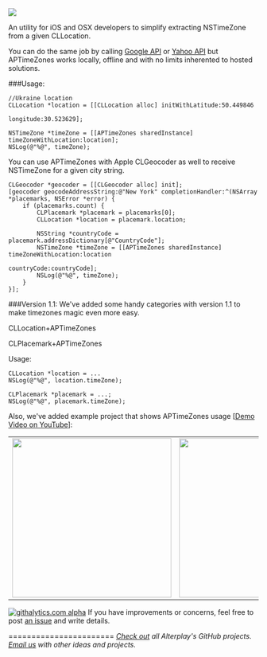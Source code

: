 <img src="https://dl.dropboxusercontent.com/u/2334198/APTimeZones-git-teaser.png">

An utility for iOS and OSX developers to simplify extracting NSTimeZone from a given CLLocation. 

You can do the same job by calling [Google API](https://developers.google.com/maps/documentation/timezone/) or [Yahoo API](http://help.yahoo.com/l/us/yahoo/ewsapt/webservices/reference/overview/wsr_timezones.html) but APTimeZones works locally, offline and with no limits inherented to hosted solutions.

###Usage:

    //Ukraine location
    CLLocation *location = [[CLLocation alloc] initWithLatitude:50.449846
                                                      longitude:30.523629];
                                                      
    NSTimeZone *timeZone = [[APTimeZones sharedInstance] timeZoneWithLocation:location];
    NSLog(@"%@", timeZone);


You can use APTimeZones with Apple CLGeocoder as well to receive NSTimeZone for a given city string.  

    CLGeocoder *geocoder = [[CLGeocoder alloc] init];
    [geocoder geocodeAddressString:@"New York" completionHandler:^(NSArray *placemarks, NSError *error) {
        if (placemarks.count) {
            CLPlacemark *placemark = placemarks[0];
            CLLocation *location = placemark.location;
            
            NSString *countryCode = placemark.addressDictionary[@"CountryCode"];
            NSTimeZone *timeZone = [[APTimeZones sharedInstance] timeZoneWithLocation:location
                                                                          countryCode:countryCode];
            NSLog(@"%@", timeZone);
        } 
    }];

###Version 1.1:
We've added some handy categories with version 1.1 to make timezones magic even more easy.

CLLocation+APTimeZones

CLPlacemark+APTimeZones

Usage:

    CLLocation *location = ...
    NSLog(@"%@", location.timeZone);

    CLPlacemark *placemark = ...;
    NSLog(@"%@", placemark.timeZone);

Also, we've added example project that shows APTimeZones usage [<a href="http://www.youtube.com/watch?v=JwB_E9xCAKg">Demo Video on YouTube</a>]:

<table border-width=0><tr>
<td><img width=320 src="https://dl.dropboxusercontent.com/u/11819370/APTimeZones/screenshowMap.png"></td>
<td><img width=320 src="https://dl.dropboxusercontent.com/u/11819370/APTimeZones/screenshotGeoCoder.png"></td>
</tr></table>

[![githalytics.com alpha](https://cruel-carlota.pagodabox.com/37d1f4beb3d0ef7b866eec21b27ecc5f "githalytics.com")](http://githalytics.com/Alterplay/APTimeZones)
If you have improvements or concerns, feel free to post [an issue](https://github.com/Alterplay/APTimeZones/issues) and write details.

=======================
*[Check out](https://github.com/Alterplay) all Alterplay's GitHub projects.*
*[Email us](mailto:hello@alterplay.com?subject=From%20GitHub%20APTimeZones) with other ideas and projects.*
